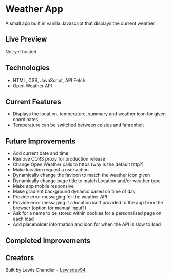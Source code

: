 # Weather App

A small app built in vanilla Javascript that displays the current weather.

## Live Preview

Not yet hosted

## Technologies

- HTML, CSS, JavaScript, API Fetch
- Open Weather API

## Current Features

- Displays the location, temperature, summary and weather icon for given coordinates
- Temperature can be switched between celsius and fahrenheit

## Future Improvements

- Add current date and time
- Remove CORS proxy for production release
- Change Open Weather calls to https (why is the default http?)
- Make location request a user action 
- Dynamically change the favicon to match the weather icon given
- Dynamically change page title to match Location and/or weather type
- Make app mobile responsive
- Make gradient background dynamic based on time of day
- Provide error messaging for the weather API
- Provide error messaging if a location isn't provided to the app from the browser (option for manual input?)
- Ask for a name to be stored within cookies for a personalised page on each load
- Add placeholder information and icon for when the API is slow to load

## Completed Improvements


## Creators

Built by Lewis Chandler - [Lewisdev94](https://github.com/Lewisdev94)
